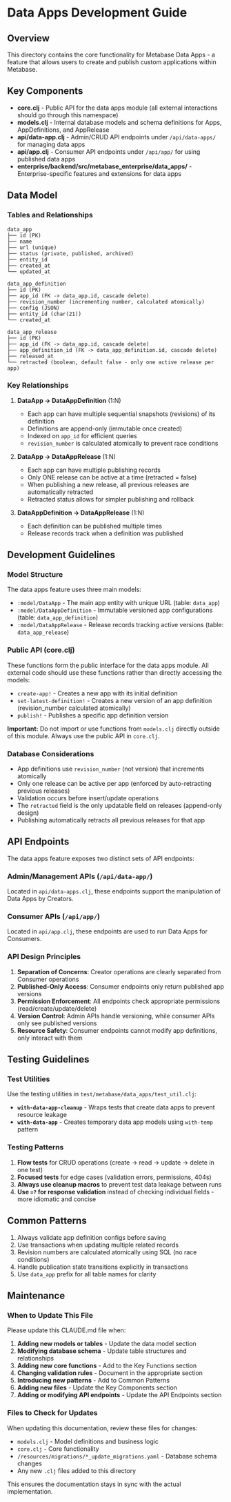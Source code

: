 # Data Apps Development Guide

## Overview

This directory contains the core functionality for Metabase Data Apps - a feature that allows users to create and publish custom applications within Metabase.

## Key Components

- **core.clj** - Public API for the data apps module (all external interactions should go through this namespace)
- **models.clj** - Internal database models and schema definitions for Apps, AppDefinitions, and AppRelease
- **api/data-app.clj** - Admin/CRUD API endpoints under `/api/data-apps/` for managing data apps
- **api/app.clj** - Consumer API endpoints under `/api/app/` for using published data apps
- **enterprise/backend/src/metabase_enterprise/data_apps/** - Enterprise-specific features and extensions for data apps

## Data Model

### Tables and Relationships

```
data_app
├── id (PK)
├── name
├── url (unique)
├── status (private, published, archived)
├── entity_id
├── created_at
└── updated_at

data_app_definition
├── id (PK)
├── app_id (FK -> data_app.id, cascade delete)
├── revision_number (incrementing number, calculated atomically)
├── config (JSON)
├── entity_id (char(21))
└── created_at

data_app_release
├── id (PK)
├── app_id (FK -> data_app.id, cascade delete)
├── app_definition_id (FK -> data_app_definition.id, cascade delete)
├── released_at
└── retracted (boolean, default false - only one active release per app)
```

### Key Relationships

1. **DataApp → DataAppDefinition** (1:N)
   - Each app can have multiple sequential snapshots (revisions) of its definition
   - Definitions are append-only (immutable once created)
   - Indexed on `app_id` for efficient queries
   - `revision_number` is calculated atomically to prevent race conditions

2. **DataApp → DataAppRelease** (1:N)
   - Each app can have multiple publishing records
   - Only ONE release can be active at a time (retracted = false)
   - When publishing a new release, all previous releases are automatically retracted
   - Retracted status allows for simpler publishing and rollback

3. **DataAppDefinition → DataAppRelease** (1:N)
   - Each definition can be published multiple times
   - Release records track when a definition was published

## Development Guidelines

### Model Structure

The data apps feature uses three main models:
- `:model/DataApp` - The main app entity with unique URL (table: `data_app`)
- `:model/DataAppDefinition` - Immutable versioned app configurations (table: `data_app_definition`)
- `:model/DataAppRelease` - Release records tracking active versions (table: `data_app_release`)

### Public API (core.clj)

These functions form the public interface for the data apps module. All external code should use these functions rather than directly accessing the models:

- `create-app!` - Creates a new app with its initial definition
- `set-latest-definition!` - Creates a new version of an app definition (revision_number calculated atomically)
- `publish!` - Publishes a specific app definition version

**Important:** Do not import or use functions from `models.clj` directly outside of this module. Always use the public API in `core.clj`.

### Database Considerations

- App definitions use `revision_number` (not version) that increments atomically
- Only one release can be active per app (enforced by auto-retracting previous releases)
- Validation occurs before insert/update operations
- The `retracted` field is the only updatable field on releases (append-only design)
- Publishing automatically retracts all previous releases for that app

## API Endpoints

The data apps feature exposes two distinct sets of API endpoints:

### Admin/Management APIs (`/api/data-app/`)

Located in `api/data-apps.clj`, these endpoints support the manipulation of Data Apps by Creators.

### Consumer APIs (`/api/app/`)

Located in `api/app.clj`, these endpoints are used to run Data Apps for Consumers.

### API Design Principles

1. **Separation of Concerns**: Creator operations are clearly separated from Consumer operations
2. **Published-Only Access**: Consumer endpoints only return published app versions
3. **Permission Enforcement**: All endpoints check appropriate permissions (read/create/update/delete)
4. **Version Control**: Admin APIs handle versioning, while consumer APIs only see published versions
5. **Resource Safety**: Consumer endpoints cannot modify app definitions, only interact with them

## Testing Guidelines

### Test Utilities

Use the testing utilities in `test/metabase/data_apps/test_util.clj`:

- **`with-data-app-cleanup`** - Wraps tests that create data apps to prevent resource leakage
- **`with-data-app`** - Creates temporary data app models using `with-temp` pattern

### Testing Patterns

1. **Flow tests** for CRUD operations (create → read → update → delete in one test)
2. **Focused tests** for edge cases (validation errors, permissions, 404s)
3. **Always use cleanup macros** to prevent test data leakage between runs
4. **Use `=?` for response validation** instead of checking individual fields - more idiomatic and concise

## Common Patterns

1. Always validate app definition configs before saving
2. Use transactions when updating multiple related records
3. Revision numbers are calculated atomically using SQL (no race conditions)
4. Handle publication state transitions explicitly in transactions
5. Use `data_app` prefix for all table names for clarity

## Maintenance

### When to Update This File

Please update this CLAUDE.md file when:

1. **Adding new models or tables** - Update the data model section
2. **Modifying database schema** - Update table structures and relationships
3. **Adding new core functions** - Add to the Key Functions section
4. **Changing validation rules** - Document in the appropriate section
5. **Introducing new patterns** - Add to Common Patterns
6. **Adding new files** - Update the Key Components section
7. **Adding or modifying API endpoints** - Update the API Endpoints section

### Files to Check for Updates

When updating this documentation, review these files for changes:
- `models.clj` - Model definitions and business logic
- `core.clj` - Core functionality
- `/resources/migrations/*_update_migrations.yaml` - Database schema changes
- Any new `.clj` files added to this directory

This ensures the documentation stays in sync with the actual implementation.
